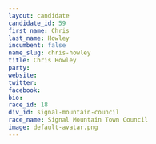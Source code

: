 ```yaml
---
layout: candidate
candidate_id: 59
first_name: Chris
last_name: Howley
incumbent: false
name_slug: chris-howley
title: Chris Howley
party: 
website: 
twitter: 
facebook: 
bio: 
race_id: 18
div_id: signal-mountain-council
race_name: Signal Mountain Town Council
image: default-avatar.png
---
```

